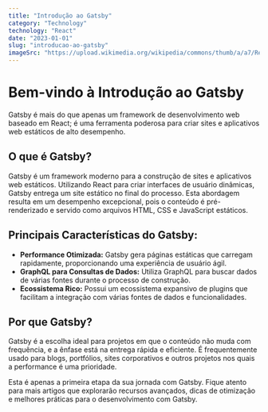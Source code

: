 ```yaml
---
title: "Introdução ao Gatsby"
category: "Technology"
technology: "React"
date: "2023-01-01"
slug: "introducao-ao-gatsby"
imageSrc: "https://upload.wikimedia.org/wikipedia/commons/thumb/a/a7/React-icon.svg/1150px-React-icon.svg.png"
---
```


# Bem-vindo à Introdução ao Gatsby

Gatsby é mais do que apenas um framework de desenvolvimento web baseado em React; é uma ferramenta poderosa para criar sites e aplicativos web estáticos de alto desempenho.

## O que é Gatsby?

Gatsby é um framework moderno para a construção de sites e aplicativos web estáticos. Utilizando React para criar interfaces de usuário dinâmicas, Gatsby entrega um site estático no final do processo. Esta abordagem resulta em um desempenho excepcional, pois o conteúdo é pré-renderizado e servido como arquivos HTML, CSS e JavaScript estáticos.

## Principais Características do Gatsby:

- **Performance Otimizada:** Gatsby gera páginas estáticas que carregam rapidamente, proporcionando uma experiência de usuário ágil.
- **GraphQL para Consultas de Dados:** Utiliza GraphQL para buscar dados de várias fontes durante o processo de construção.
- **Ecossistema Rico:** Possui um ecossistema expansivo de plugins que facilitam a integração com várias fontes de dados e funcionalidades.

## Por que Gatsby?

Gatsby é a escolha ideal para projetos em que o conteúdo não muda com frequência, e a ênfase está na entrega rápida e eficiente. É frequentemente usado para blogs, portfólios, sites corporativos e outros projetos nos quais a performance é uma prioridade.

Esta é apenas a primeira etapa da sua jornada com Gatsby. Fique atento para mais artigos que explorarão recursos avançados, dicas de otimização e melhores práticas para o desenvolvimento com Gatsby.

